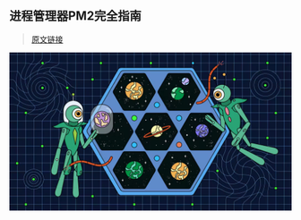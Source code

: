 ## 进程管理器PM2完全指南
> [原文链接](https://blog.appsignal.com/2022/03/09/a-complete-guide-to-nodejs-process-management-with-pm2.html)

<div align="center">
    <img src="./node-PM2.jpg"/>
</div>

